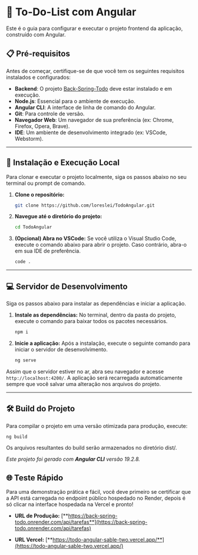 # 📝 To-Do-List com Angular

Este é o guia para configurar e executar o projeto frontend da aplicação, construído com Angular.

## 📋 Pré-requisitos

Antes de começar, certifique-se de que você tem os seguintes requisitos instalados e configurados:

* **Backend**: O projeto [Back-Spring-Todo](https://github.com/loreslei/Back-Spring-Todo) deve estar instalado e em execução.
* **Node.js**: Essencial para o ambiente de execução.
* **Angular CLI**: A interface de linha de comando do Angular.
* **Git**: Para controle de versão.
* **Navegador Web**: Um navegador de sua preferência (ex: Chrome, Firefox, Opera, Brave).
* **IDE**: Um ambiente de desenvolvimento integrado (ex: VSCode, Webstorm).

---

## 🚀 Instalação e Execução Local

Para clonar e executar o projeto localmente, siga os passos abaixo no seu terminal ou prompt de comando.

1.  **Clone o repositório:**
    ```bash
    git clone https://github.com/loreslei/TodoAngular.git
    ```

2.  **Navegue até o diretório do projeto:**
    ```bash
    cd TodoAngular
    ```

3.  **(Opcional) Abra no VSCode:**
    Se você utiliza o Visual Studio Code, execute o comando abaixo para abrir o projeto. Caso contrário, abra-o em sua IDE de preferência.
    ```bash
    code .
    ```
--- 

## 💻 Servidor de Desenvolvimento

Siga os passos abaixo para instalar as dependências e iniciar a aplicação.

1.  **Instale as dependências:**
    No terminal, dentro da pasta do projeto, execute o comando para baixar todos os pacotes necessários.
    ```bash
    npm i
    ```

2.  **Inicie a aplicação:**
    Após a instalação, execute o seguinte comando para iniciar o servidor de desenvolvimento.
    ```bash
    ng serve
    ```

Assim que o servidor estiver no ar, abra seu navegador e acesse `http://localhost:4200/`. A aplicação será recarregada automaticamente sempre que você salvar uma alteração nos arquivos do projeto.

---

## 🛠️ Build do Projeto

Para compilar o projeto em uma versão otimizada para produção, execute:

```bash
ng build
```

Os arquivos resultantes do build serão armazenados no diretório dist/.

*Este projeto foi gerado com **Angular CLI** versão 19.2.8.*


## 🌐 Teste Rápido

Para uma demonstração prática e fácil, você deve primeiro se certificar que a API está carregada no endpoint público hospedado no Render, depois é só clicar na interface hospedada na Vercel e pronto!

* **URL de Produção:** [**https://back-spring-todo.onrender.com/api/tarefas**](https://back-spring-todo.onrender.com/api/tarefas)

* **URL Vercel:** [**https://todo-angular-sable-two.vercel.app/**](https://todo-angular-sable-two.vercel.app/)
